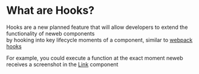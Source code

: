 # What are Hooks?

Hooks are a new planned feature that will allow developers to extend the functionality of neweb components  
by hooking into key lifecycle moments of a component, similar to [webpack hooks](https://webpack.js.org/api/compiler-hooks/)

For example, you could execute a function at the exact moment neweb receives a screenshot in the [Link](/react/Link) component

